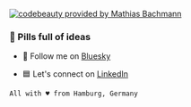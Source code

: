 [![codebeauty provided by Mathias Bachmann](https://mathiasbachmann.com/assets/img/github.jpg)](https://www.mathiasbachmann.com)

### 💊 Pills full of ideas

- 🐥 Follow me on [Bluesky]([https://x.com/designerdrug](https://bsky.app/profile/designerdrug.net)) 

- 🟦 Let's connect on [LinkedIn](https://www.linkedin.com/in/mathiasbachmann/)


`All with ♥ from Hamburg, Germany` 
